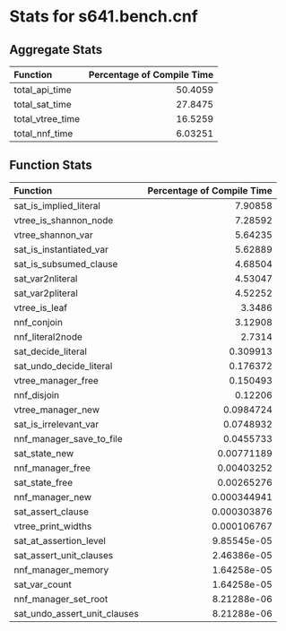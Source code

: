 # Stats for s641.bench.cnf

## Aggregate Stats
| Function         |   Percentage of Compile Time |
|:-----------------|-----------------------------:|
| total_api_time   |                     50.4059  |
| total_sat_time   |                     27.8475  |
| total_vtree_time |                     16.5259  |
| total_nnf_time   |                      6.03251 |

## Function Stats
| Function                     |   Percentage of Compile Time |
|:-----------------------------|-----------------------------:|
| sat_is_implied_literal       |                  7.90858     |
| vtree_is_shannon_node        |                  7.28592     |
| vtree_shannon_var            |                  5.64235     |
| sat_is_instantiated_var      |                  5.62889     |
| sat_is_subsumed_clause       |                  4.68504     |
| sat_var2nliteral             |                  4.53047     |
| sat_var2pliteral             |                  4.52252     |
| vtree_is_leaf                |                  3.3486      |
| nnf_conjoin                  |                  3.12908     |
| nnf_literal2node             |                  2.7314      |
| sat_decide_literal           |                  0.309913    |
| sat_undo_decide_literal      |                  0.176372    |
| vtree_manager_free           |                  0.150493    |
| nnf_disjoin                  |                  0.12206     |
| vtree_manager_new            |                  0.0984724   |
| sat_is_irrelevant_var        |                  0.0748932   |
| nnf_manager_save_to_file     |                  0.0455733   |
| sat_state_new                |                  0.00771189  |
| nnf_manager_free             |                  0.00403252  |
| sat_state_free               |                  0.00265276  |
| nnf_manager_new              |                  0.000344941 |
| sat_assert_clause            |                  0.000303876 |
| vtree_print_widths           |                  0.000106767 |
| sat_at_assertion_level       |                  9.85545e-05 |
| sat_assert_unit_clauses      |                  2.46386e-05 |
| nnf_manager_memory           |                  1.64258e-05 |
| sat_var_count                |                  1.64258e-05 |
| nnf_manager_set_root         |                  8.21288e-06 |
| sat_undo_assert_unit_clauses |                  8.21288e-06 |